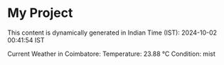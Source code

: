 # My Project

This content is dynamically generated in Indian Time (IST): 2024-10-02 00:41:54 IST


Current Weather in Coimbatore:
Temperature: 23.88 °C
Condition: mist
